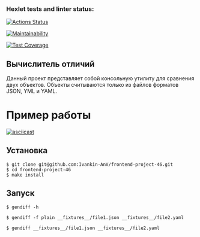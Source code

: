 ### Hexlet tests and linter status:
[![Actions Status](https://github.com/Ivankin-AnV/frontend-project-46/actions/workflows/hexlet-check.yml/badge.svg)](https://github.com/Ivankin-AnV/frontend-project-46/actions)

[![Maintainability](https://api.codeclimate.com/v1/badges/d2839414444114ad3432/maintainability)](https://codeclimate.com/github/Ivankin-AnV/frontend-project-46/maintainability)

[![Test Coverage](https://api.codeclimate.com/v1/badges/d2839414444114ad3432/test_coverage)](https://codeclimate.com/github/Ivankin-AnV/frontend-project-46/test_coverage)

## Вычислитель отличий
Данный проект представляет собой консольную утилиту для сравнения двух объектов. Объекты считываются только из файлов форматов JSON, YML и YAML.

# Пример работы

[![asciicast](https://asciinema.org/a/xuX8nGI8Z6If1bRalGrFzaZCU.svg)](https://asciinema.org/a/xuX8nGI8Z6If1bRalGrFzaZCU)


## Установка

```
$ git clone git@github.com:Ivankin-AnV/frontend-project-46.git
$ cd frontend-project-46
$ make install
```
## Запуск

```
$ gendiff -h

$ gendiff -f plain __fixtures__/file1.json __fixtures__/file2.yaml

$ gendiff __fixtures__/file1.json __fixtures__/file2.yaml
```